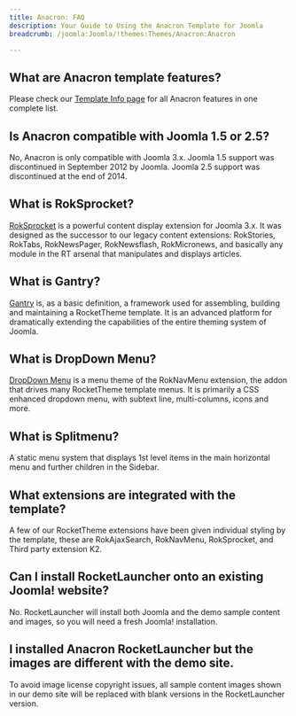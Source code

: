 ```yaml
---
title: Anacron: FAQ
description: Your Guide to Using the Anacron Template for Joomla
breadcrumb: /joomla:Joomla/!themes:Themes/Anacron:Anacron

---
```


What are Anacron template features?
-----

Please check our [Template Info page][features] for all Anacron features in one complete list.

Is Anacron compatible with Joomla 1.5 or 2.5?
-----

No, Anacron is only compatible with Joomla 3.x. Joomla 1.5 support was discontinued in September 2012 by Joomla. Joomla 2.5 support was discontinued at the end of 2014. 

What is RokSprocket?
-----

[RokSprocket][roksprocket] is a powerful content display extension for Joomla 3.x. It was designed as the successor to our legacy content extensions: RokStories, RokTabs, RokNewsPager, RokNewsflash, RokMicronews, and basically any module in the RT arsenal that manipulates and displays articles.

What is Gantry?
-----

[Gantry][gantry] is, as a basic definition, a framework used for assembling, building and maintaining a RocketTheme template. It is an advanced platform for dramatically extending the capabilities of the entire theming system of Joomla.

What is DropDown Menu?
-----

[DropDown Menu][dropdown] is a menu theme of the RokNavMenu extension, the addon that drives many RocketTheme template menus. It is primarily a CSS enhanced dropdown menu, with subtext line, multi-columns, icons and more.

What is Splitmenu?
-----

A static menu system that displays 1st level items in the main horizontal menu and further children in the Sidebar.

What extensions are integrated with the template?
-----

A few of our RocketTheme extensions have been given individual styling by the template, these are RokAjaxSearch, RokNavMenu, RokSprocket, and Third party extension K2.

Can I install RocketLauncher onto an existing Joomla! website?
-----

No. RocketLauncher will install both Joomla and the demo sample content and images, so you will need a fresh Joomla! installation.

I installed Anacron RocketLauncher but the images are different with the demo site.
-----

To avoid image license copyright issues, all sample content images shown in our demo site will be replaced with blank versions in the RocketLauncher version.

[gantry]: http://gantry.org/
[features]: http://demo.rockettheme.com/joomla-templates/Anacron/features
[font]: http://www.fontsquirrel.com/fonts/Raleway
[forum]: http://www.rockettheme.com/forum/joomla-template-Anacron
[roksprocket]: http://www.rockettheme.com/joomla/extensions/roksprocket
[dropdown]: http://demo.rockettheme.com/joomla-templates/Anacron/features/menu-options
[splitmenu]: http://demo.rockettheme.com/joomla-templates/Anacron/features/menu-options

